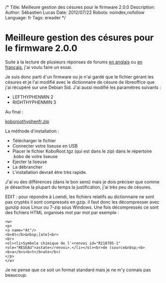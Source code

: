 /*
Title: Meilleure gestion des césures pour le firmware 2.0.0
Description: 
Author: Sébastien Lucas
Date: 2012/07/22
Robots: noindex,nofollow
Language: fr
Tags: ereader
*/
# Meilleure gestion des césures pour le firmware 2.0.0

Suite à la lecture de plusieurs réponses de forums [en anglais](http://www.mobileread.com/forums/showthread.php?t=184838) ou [en français](http://forum.teamalexandriz.org/les_liseuses_debook_readers/mise_jour_2.0_du_kobo_22965.msg142066.html#msg142066), j'ai voulu faire un essai. 

Je suis donc parti d'un firmware ou je n'ai gardé que le fichier gérant les césures et je l'ai modifié avec le dictionnaire de césure de libreoffice que j'ai récupéré sur une Debian Sid. J'ai aussi modifié les paramètres suivants :

* LEFTHYPHENMIN 2
* RIGHTHYPHENMIN 3



Au final :

[koboroothyphenfr.zip](/blog/koboroothyphenfr.zip)

La méthode d'installation :

* Télécharger le fichier
* Connecter votre liseuse en USB
* Placer le fichier KoboRoot.tgz (qui est dans le zip) dans le répertoire .kobo de votre liseuse
* Ejecter la liseuse
* La débrancher
* L'installation devrait être très rapide.

J'ai vu des différences (dans le bon sens) mais je dois préciser que comme je désactive la plupart du temps la justification, j'ai très peu de césures.

EDIT : pour répondre à Loendi, les fichiers relatifs au dictionnaire ne sont pas cryptés il sont compressés en gzip. il faut donc les décompresser avec gunzip sous Linux ou 7-zip sous Windows. Une fois décompressés ce sont des fichiers HTML organisés mot par mot par exemple : 

```
<w>
<p>
<a name="At"/>
<b>At</b>&nbsp;[ate]<br>
<br>
<ol><li>Symbole chimique de l'<renvoi id="R218705-1" role="RESEAU">astate</renvoi>.</li></ol><br>de (source&nbsp;<b><b>a</b>s<b>t</b>ate</b>)
</p>
</w>
```

Je ne pense que ce soit un format standard mais je ne m'y connais pas beaucoup.
